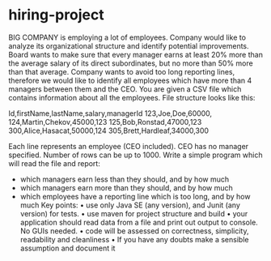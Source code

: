 # hiring-project

BIG COMPANY is employing a lot of employees. Company would like to analyze its organizational structure and identify potential improvements. 
Board wants to make sure that every manager earns at least 20% more than the average salary of its direct subordinates, but no more than 50% more than that average. 
Company wants to avoid too long reporting lines, therefore we would like to identify all employees which have more than 4 managers between them and the CEO.
You are given a CSV file which contains information about all the employees. File structure looks like this:

Id,firstName,lastName,salary,managerId
123,Joe,Doe,60000,
124,Martin,Chekov,45000,123
125,Bob,Ronstad,47000,123
300,Alice,Hasacat,50000,124
305,Brett,Hardleaf,34000,300

Each line represents an employee (CEO included). CEO has no manager specified. Number of rows can be up to 1000.
Write a simple program which will read the file and report:
- which managers earn less than they should, and by how much
- which managers earn more than they should, and by how much
- which employees have a reporting line which is too long, and by how much
  Key points:
  • use only Java SE (any version), and Junit (any version) for tests.
  • use maven for project structure and build
  • your application should read data from a file and print out output to console. No GUIs needed.
  • code will be assessed on correctness, simplicity, readability and cleanliness
  • If you have any doubts make a sensible assumption and document it